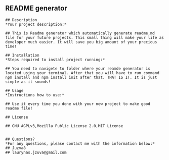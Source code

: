 ## README generator

    ## Description 
    *Your project description:* 

    ## This is Readme generator which automatically generate readme.md file for your future projects. This small thing will make your life as developer much easier. It will save you big amount of your precious time!
   
    ## Installation
    *Steps required to install project running:*

    ## You need to navigete to folder where your reamde generator is located using your terminal. After that you will have to run command npm install and npm install init after that. THAT IS IT. It is just simple as it sounds!

    ## Usage 
    *Instructions how to use:*

    ## Use it every time you done with your new project to make good readme file!
    
    ## License

    ## GNU AGPLv3,Mozilla Public License 2.0,MIT License


    ## Questions?
    *For any questions, please contact me with the information below:*
    ## Juzva8
    ## laurynas.jzuva@gmail.com
    
    